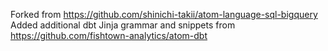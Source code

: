 Forked from https://github.com/shinichi-takii/atom-language-sql-bigquery  
Added additional dbt Jinja grammar and snippets from https://github.com/fishtown-analytics/atom-dbt
